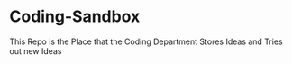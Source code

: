 Coding-Sandbox
==============

This Repo is the Place that the Coding Department Stores Ideas and Tries out new Ideas
